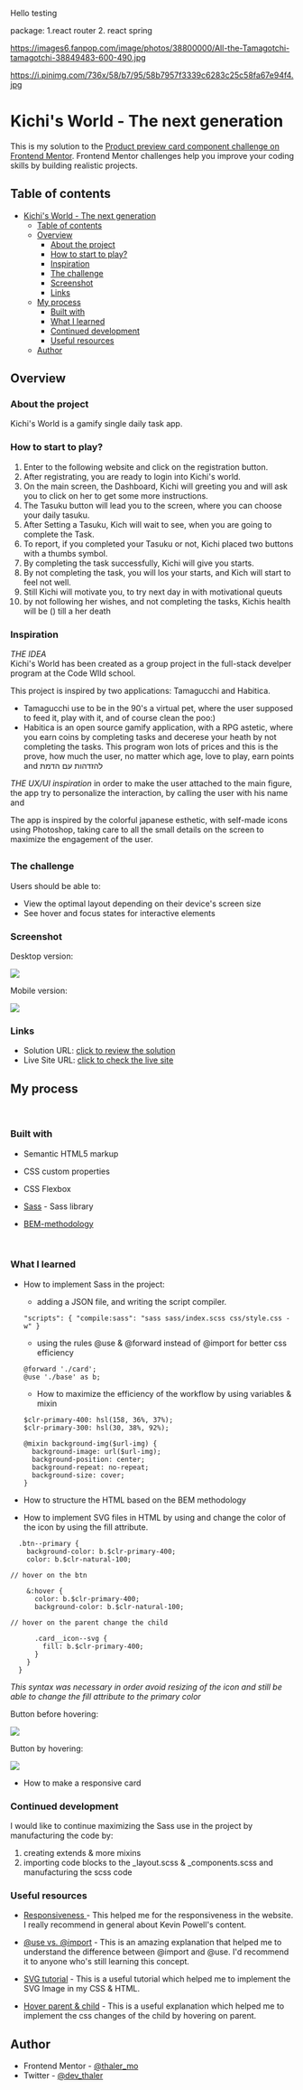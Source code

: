 Hello testing

package:
1.react router 2. react spring

https://images6.fanpop.com/image/photos/38800000/All-the-Tamagotchi-tamagotchi-38849483-600-490.jpg

https://i.pinimg.com/736x/58/b7/95/58b7957f3339c6283c25c58fa67e94f4.jpg

# Kichi's World - The next generation

This is my solution to the [Product preview card component challenge on Frontend Mentor](https://www.frontendmentor.io/challenges/product-preview-card-component-GO7UmttRfa).
Frontend Mentor challenges help you improve your coding skills by building realistic projects.

## Table of contents

- [Kichi's World - The next generation](#kichis-world---the-next-generation)
  - [Table of contents](#table-of-contents)
  - [Overview](#overview)
    - [About the project](#about-the-project)
    - [How to start to play?](#how-to-start-to-play)
    - [Inspiration](#inspiration)
    - [The challenge](#the-challenge)
    - [Screenshot](#screenshot)
    - [Links](#links)
  - [My process](#my-process)
    - [Built with](#built-with)
    - [What I learned](#what-i-learned)
    - [Continued development](#continued-development)
    - [Useful resources](#useful-resources)
  - [Author](#author)

## Overview

### About the project

Kichi's World is a gamify single daily task app.

### How to start to play?

1. Enter to the following website and click on the registration button.
2. After registrating, you are ready to login into Kichi's world.
3. On the main screen, the Dashboard, Kichi will greeting you and will ask you to click on her to get some more instructions.
4. The Tasuku button will lead you to the screen, where you can choose your daily tasuku.
5. After Setting a Tasuku, Kich will wait to see, when you are going to complete the Task.
6. To report, if you completed your Tasuku or not, Kichi placed two buttons with a thumbs symbol.
7. By completing the task successfully, Kichi will give you starts.
8. By not completing the task, you will los your starts, and Kich will start to feel not well.
9. Still Kichi will motivate you, to try next day in with motivational queuts
10. by not following her wishes, and not completing the tasks, Kichis health will be () till a her death

### Inspiration

<em>THE IDEA</em> <br>
Kichi's World has been created as a group project in the full-stack develper program at the Code WIld school.

This project is inspired by two applications: Tamagucchi and Habitica.

- Tamagucchi use to be in the 90's a virtual pet, where the user supposed to feed it, play with it, and of course clean the poo:)
- Habitica is an open source gamify application, with a RPG astetic, where you earn coins by completing tasks and decerese your heath by not completing the tasks. This program won lots of prices and this is the prove, how much the user, no matter which age, love to play, earn points and להזדהות עם הדמת

<em>THE UX/UI inspiration</em>
in order to make the user attached to the main figure, the app try to personalize the interaction, by calling the user with his name and

The app is inspired by the colorful japanese esthetic, with self-made icons using Photoshop, taking care to all the small details on the screen to maximize the engagement of the user.

##

### The challenge

Users should be able to:

- View the optimal layout depending on their device's screen size
- See hover and focus states for interactive elements

### Screenshot

Desktop version:

![](./images/Screenshot_desktop_version.png)

Mobile version:

![](./images/screenshot_mobile_version.png)

### Links

- Solution URL: [click to review the solution](https://www.frontendmentor.io/solutions/responsive-product-preview-card-using-html-sass-and-bemmethodology-5o2Ewu-oV9)
- Live Site URL: [click to check the live site](https://frontendmentor1challenge.netlify.app/)

## My process

<br/>

### Built with

- Semantic HTML5 markup
- CSS custom properties
- CSS Flexbox

- [Sass](https://sass-lang.com/) - Sass library
- [BEM-methodology](http://getbem.com/)

<br/>

### What I learned

- How to implement Sass in the project:

  - adding a JSON file, and writing the script compiler.

  ```
  "scripts": { "compile:sass": "sass sass/index.scss css/style.css -w" }
  ```

  - using the rules @use & @forward instead of @import for better css efficiency

  ```
  @forward './card';
  @use './base' as b;
  ```

  - How to maximize the efficiency of the workflow by using variables & mixin

  ```
  $clr-primary-400: hsl(158, 36%, 37%);
  $clr-primary-300: hsl(30, 38%, 92%);

  @mixin background-img($url-img) {
    background-image: url($url-img);
    background-position: center;
    background-repeat: no-repeat;
    background-size: cover;
  }
  ```

- How to structure the HTML based on the BEM methodology
- How to implement SVG files in HTML by using and change the color of the icon by using the fill attribute.

```
  .btn--primary {
    background-color: b.$clr-primary-400;
    color: b.$clr-natural-100;

// hover on the btn

    &:hover {
      color: b.$clr-primary-400;
      background-color: b.$clr-natural-100;

// hover on the parent change the child

      .card__icon--svg {
        fill: b.$clr-primary-400;
      }
    }
  }

```

_This syntax was necessary in order avoid resizing of the icon and still be able to change the fill attribute to the primary color_

Button before hovering:

![](./images/Screenshot_btn-hover.png)

Button by hovering:

![](./images/screenshot_btn-primary.png)

- How to make a responsive card

### Continued development

I would like to continue maximizing the Sass use in the project by manufacturing the code by:

1. creating extends & more mixins
2. importing code blocks to the \_layout.scss & \_components.scss and manufacturing the scss code

### Useful resources

- [Responsiveness ](https://www.youtube.com/watch?v=0ohtVzCSHqs&t=2s) - This helped me for the responsiveness in the website. I really recommend in general about Kevin Powell's content.
- [@use vs. @import](https://www.youtube.com/watch?v=CR-a8upNjJ0&t=635s) - This is an amazing explanation that helped me to understand the difference between @import and @use. I'd recommend it to anyone who's still learning this concept.

- [SVG tutorial](https://www.freecodecamp.org/news/use-svg-images-in-css-html/#:~:text=SVG%20images%20can%20be%20written,element%20in%20your%20HTML%20document.&text=body%3E-,If%20you%20did%20everything%20correctly%2C%20your%20webpage%20should,exactly%20like%20the%20demo%20below.) - This is a useful tutorial which helped me to implement the SVG Image in my CSS & HTML.

- [Hover parent & child](https://stackoverflow.com/questions/14792574/css-child-set-to-change-color-on-parent-hover-but-changes-also-when-hovered) - This is a useful explanation which helped me to implement the css changes of the child by hovering on parent.

## Author

- Frontend Mentor - [@thaler_mo](https://www.frontendmentor.io/profile/yourusername)
- Twitter - [@dev_thaler](https://www.twitter.com/dev_thaler)
